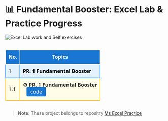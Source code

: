 <h1>📊 Fundamental Booster: Excel Lab & Practice Progress</h1>
<img src="https://img.shields.io/badge/Lab%20work%20and%20Self%20exercises-%23ffff76?logo=microsoft-excel&label=Excel" alt="Excel Lab work and Self exercises">
<hr style="background:transparent;">

<table style="width:100%;border-collapse:collapse;font-family:'Segoe UI',Arial,sans-serif;">
  <thead>
    <tr style="background:#1976d2;color:#fff;">
      <th style="padding:10px 8px;border:2px solid #fff;background:#1976d2;">No.</th>
      <th style="padding:10px 8px;border:2px solid #fff;background:#1976d2;">Topics</th>
    </tr>
  </thead>
  <tbody>
    <tr style="background:#e3f2fd;color:#000;">
      <td style="padding:10px 8px;border:2px solid #1976d2;">1</td>
      <td style="padding:10px 8px;border:2px solid #1976d2;">
        <b>PR. 1 Fundamental Booster</b>
      </td>
    </tr>
    <tr style="background:#fffde7; color:#000;">
      <td style="padding:10px 8px;border:2px solid #fbc02d;">1.1</td>
      <td style="padding:10px 8px;border:2px solid #fbc02d;">
        <span style="font-weight:bold; color:#333;">
          ⚙️ PR. 1 Fundamental Booster
        </span>
        <div style="margin-bottom:6px;">
          <span style="margin-left:12px;padding:4px 12px;background:#1976d2;color:#fff;border:none;border-radius:4px;cursor:pointer;">
            <a style="color:#fff;text-decoration:none;" href="PR. 1 Fundamental Booster.xlsx">code</a>
          </span>
        </div>
      </td>
    </tr>
  </tbody>
</table>
<hr style="background:transparent;">
<blockquote>
  <b>Note:</b> These project belongs to repositry <a href="https://github.com/Prath-code/Ms_Excel_Practice">Ms Excel Practice</a>
</blockquote>   